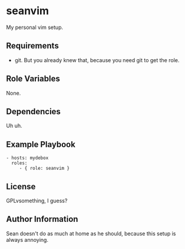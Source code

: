 seanvim
=========

My personal vim setup.

Requirements
------------

* git. But you already knew that, because you need git to get the role.

Role Variables
--------------

None.

Dependencies
------------

Uh uh.

Example Playbook
----------------

    - hosts: mydebox
      roles:
         - { role: seanvim }

License
-------

GPLvsomething, I guess?

Author Information
------------------

Sean doesn't do as much at home as he should, because this setup is always annoying.
